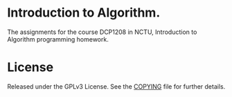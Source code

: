 Introduction to Algorithm.
====================================

The assignments for the course DCP1208 in NCTU, Introduction to Algorithm programming homework.

License
====================================

Released under the GPLv3 License.  See the [COPYING][copying] file for further details.

[copying]:  ://github.com/chichunchen/Algorithm/blob/master/COPYING 
